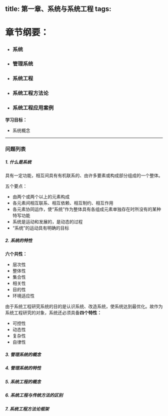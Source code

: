 title: 第一章、系统与系统工程
tags:
---

章节纲要：
===
* ### 系统
* ### 管理系统
* ### 系统工程
* ### 系统工程方法论
* ### 系统工程应用案例



<!--///-->
**学习目标：**  

- 系统概念
		
		
	

---  
### 问题列表
##### 1. 什么是系统
具有一定功能，相互间具有有机联系的、由许多要素或构成部分组成的一个整体。

五个要点：

- 由两个或两个以上的元素构成
- 各元素间相互联系、相互依赖、相互制约、相互作用
- 各元素协同运作，使“系统”作为整体具有各组成元素单独存在时所没有的某种特写功能
- 系统是运动和发展的，是动态的过程
- “系统”的运动具有明确的目标

##### 2. 系统的特性
**六个共性：**  

- 层次性
- 整体性
- 集合性
- 相关性
- 目的性
- 环境适应性

由于系统工程研究系统的目的是认识系统、改造系统，使系统达到最优化。故作为系统工程研究的对象，系统还必须具备**四个特性：**

- 可控性
- 动态性
- 复杂性
- 自律性



##### 3. 管理系统的概念

##### 4. 管理系统的特性
##### 5. 系统工程的概念
##### 6. 系统工程与传统方法的区别
##### 7. 系统工程方法论框架

